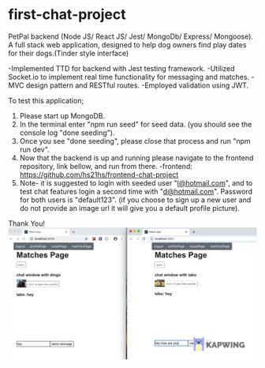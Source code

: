 # first-chat-project
PetPal backend (Node JS/ React JS/ Jest/ MongoDb/ Express/ Mongoose).
A full stack web application, designed to help dog owners find play dates for their dogs.(Tinder style interface)

-Implemented TTD for backend with Jest testing framework.
-Utilized Socket.io to implement real time functionality for messaging and matches.
-MVC design pattern and RESTful routes.
-Employed validation using JWT.

To test this application;
1. Please start up MongoDB.
2. In the terminal enter "npm run seed" for seed data. (you should see the console log "done seeding").
3. Once you see "done seeding", please close that process and run "npm run dev".
4. Now that the backend is up and running please navigate to the frontend repository, link bellow, and run from there.
-frontend: https://github.com/hs21hs/frontend-chat-project
5. Note- it is suggested to login with seeded user "l@hotmail.com", and to test chat features login a second time with "d@hotmail.com". Password for both users is "default123".
(if you choose to sign up a new user and do not provide an image url it will give you a default profile picture).

Thank You!
![](src/assets/petpal-msg-gif.gif)
